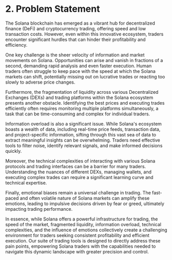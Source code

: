# 2. Problem Statement

The Solana blockchain has emerged as a vibrant hub for decentralized finance (DeFi) and cryptocurrency trading, offering speed and low transaction costs. However, even within this innovative ecosystem, traders encounter significant hurdles that can hinder their profitability and efficiency.

One key challenge is the sheer velocity of information and market movements on Solana. Opportunities can arise and vanish in fractions of a second, demanding rapid analysis and even faster execution. Human traders often struggle to keep pace with the speed at which the Solana markets can shift, potentially missing out on lucrative trades or reacting too slowly to adverse price changes.

Furthermore, the fragmentation of liquidity across various Decentralized Exchanges (DEXs) and trading platforms within the Solana ecosystem presents another obstacle. Identifying the best prices and executing trades efficiently often requires monitoring multiple platforms simultaneously, a task that can be time-consuming and complex for individual traders.

Information overload is also a significant issue. While Solana's ecosystem boasts a wealth of data, including real-time price feeds, transaction data, and project-specific information, sifting through this vast sea of data to extract meaningful insights can be overwhelming. Traders need effective tools to filter noise, identify relevant signals, and make informed decisions quickly.

Moreover, the technical complexities of interacting with various Solana protocols and trading interfaces can be a barrier for many traders. Understanding the nuances of different DEXs, managing wallets, and executing complex trades can require a significant learning curve and technical expertise.

Finally, emotional biases remain a universal challenge in trading. The fast-paced and often volatile nature of Solana markets can amplify these emotions, leading to impulsive decisions driven by fear or greed, ultimately impacting trading performance.

In essence, while Solana offers a powerful infrastructure for trading, the speed of the market, fragmented liquidity, information overload, technical complexities, and the influence of emotions collectively create a challenging environment for traders seeking consistent profitability and efficient execution. Our suite of trading tools is designed to directly address these pain points, empowering Solana traders with the capabilities needed to navigate this dynamic landscape with greater precision and control.